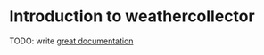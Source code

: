 # Introduction to weathercollector

TODO: write [great documentation](http://jacobian.org/writing/what-to-write/)
